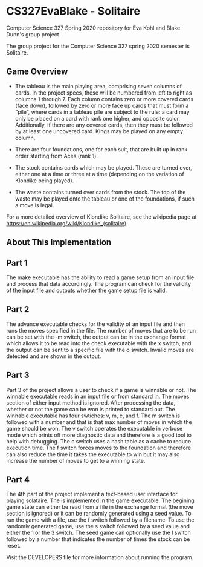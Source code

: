 # CS327EvaBlake - Solitaire

Computer Science 327 Spring 2020 repository for Eva Kohl and Blake Dunn's group project

The group project for the Computer Science 327 spring 2020 semester is Solitaire.  

## Game Overview
* The tableau is the main playing area, comprising seven columns of cards. In the project specs, these
will be numbered from left to right as columns 1 through 7. Each column contains zero or more covered
cards (face down), followed by zero or more face up cards that must form a “pile”, where cards in a
tableau pile are subject to the rule: a card may only be placed on a card with rank one higher, and
opposite color. Additionally, if there are any covered cards, then they must be followed by at least one
uncovered card. Kings may be played on any empty column. 

* There are four foundations, one for each suit, that are built up in rank order starting from Aces (rank
1).

* The stock contains cards which may be played. These are turned over, either one at a time or three at
a time (depending on the variation of Klondike being played).

* The waste contains turned over cards from the stock. The top of the waste may be played onto the
tableau or one of the foundations, if such a move is legal.

For a more detailed overview of Klondike Solitaire, see the wikipedia page at https://en.wikipedia.org/wiki/Klondike_(solitaire).

## About This Implementation

## Part 1
The make executable has the ability to read a game setup from an input file and process that data accordingly.  The program can check for the validity of the input file and outputs whether the game setup file is valid.

## Part 2
The advance executable checks for the validity of an input file and then runs the moves specified in the file.  The number of moves that are to be run can be set with the -m switch, the output can be in the exchange format which allows it to be read into the check executable with the x switch, and the output can be sent to a specific file with the o switch.  Invalid moves are detected and are shown in the output.

## Part 3
Part 3 of the project allows a user to check if a game is winnable or not.  The winnable executable reads in an input file or from standard in.  The moves section of either input method is ignored.  After processing the data, whether or not the game can be won is printed to standard out.  The winnable executable has four swtiches: v, m, c, and f.  The m switch is followed with a number and that is that max number of moves in which the game should be won.  The v switch operates the executable in verbose mode which prints off more diagnostic data and therefore is a good tool to help with debugging.  The c switch uses a hash table as a cache to reduce execution time.  The f switch forces moves to the foundation and therefore can also reduce the time it takes the executable to win but it may also increase the number of moves to get to a winning state.

## Part 4
The 4th part of the project implement a text-based user interface for playing solataire.  The is implemented in the game executable.  The begining game state can either be read from a file in the exchange format (the move section is ignored) or it can be randomly generated using a seed value.  To run the game with a file, use the f switch followed by a filename.  To use the randomly generated game, use the s switch followed by a seed value and either the 1 or the 3 switch.  The seed game can optionally use the l switch followed by a number that indicates the number of times the stock can be reset.


Visit the DEVELOPERS file for more information about running the program.